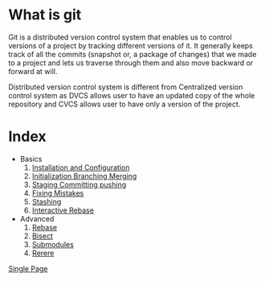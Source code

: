 # What is git

Git is a distributed version control system that enables us to control versions of a project by tracking different versions of it.
It generally keeps track of all the commits (snapshot or, a package of changes) that we made to a project and lets us traverse through them and also move backward or forward at will.

Distributed version control system is different from Centralized version control system as DVCS allows user to have an updated copy of the whole repository and CVCS allows user to have only a version of the project.

# Index
* Basics
    1. [Installation and Configuration][configuration]
    2. [Initialization Branching Merging][initialization branching merging]
    3. [Staging Committing pushing][staging committing pushing]
    4. [Fixing Mistakes][fixing mistakes]
    5. [Stashing][stashing]
    6. [Interactive Rebase][interactive rebase]
* Advanced
    1. [Rebase][rebase]
    2. [Bisect][bisect]
    3. [Submodules][sub-modules]
    4. [Rerere][rerere]
    
[Single Page](readme.md)  

[configuration]: ./chapters/configuration.md
[initialization branching merging]: ./chapters/initialization_branching_merging.md
[staging committing pushing]: ./chapters/staging_committing_pushing.md
[fixing mistakes]: ./chapters/fixing_mistakes.md
[stashing]: ./chapters/stashing.md
[interactive rebase]: ./chapters/interactive_rebase.md
[rebase]: ./chapters/rebase.md
[bisect]: ./chapters/bisect.md
[sub-modules]: ./chapters/sub_modules.md
[rerere]: ./chapters/rerere.md  

